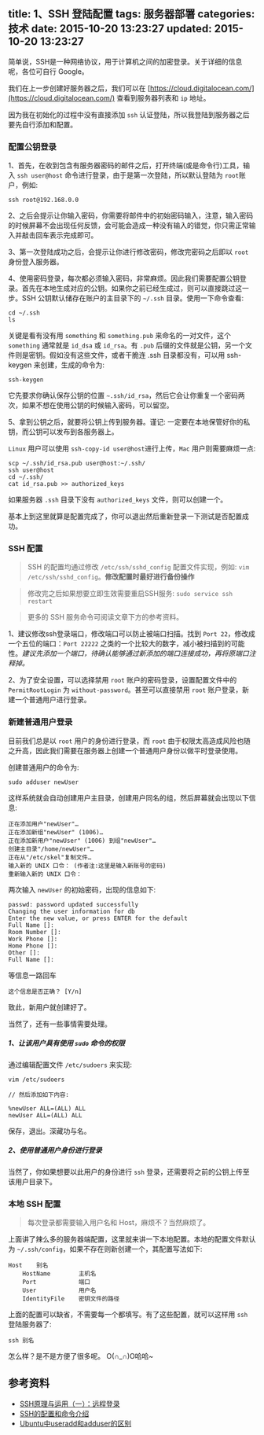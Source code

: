 title: 1、SSH 登陆配置
tags: 服务器部署
categories: 技术
date: 2015-10-20 13:23:27
updated: 2015-10-20 13:23:27
---

简单说，SSH是一种网络协议，用于计算机之间的加密登录。关于详细的信息呢，各位可自行 Google。

我们在上一步创建好服务器之后，我们可以在 [https://cloud.digitalocean.com/](https://cloud.digitalocean.com/) 查看到服务器列表和 `ip` 地址。

因为我在初始化的过程中没有直接添加 `ssh` 认证登陆，所以我登陆到服务器之后要先自行添加和配置。

<!-- more -->

### 配置公钥登录

1、首先，在收到包含有服务器密码的邮件之后，打开终端(或是命令行)工具，输入 `ssh user@host` 命令进行登录，由于是第一次登陆，所以默认登陆为 `root`账户，例如:

```
ssh root@192.168.0.0
```

2、之后会提示让你输入密码，你需要将邮件中的初始密码输入，注意，输入密码的时候屏幕不会出现任何反馈，会可能会造成一种没有输入的错觉，你只需正常输入并敲击回车表示完成即可。

3、第一次登陆成功之后，会提示让你进行修改密码，修改完密码之后即以 `root` 身份登入服务器。

4、使用密码登录，每次都必须输入密码，非常麻烦。因此我们需要配置公钥登录。首先在本地生成对应的公钥。如果你之前已经生成过，则可以直接跳过这一步。SSH 公钥默认储存在账户的主目录下的 `~/.ssh` 目录。使用一下命令查看:

```
cd ~/.ssh
ls
```
关键是看有没有用 `something` 和 `something.pub` 来命名的一对文件，这个 `something` 通常就是 `id_dsa` 或 `id_rsa`。有 `.pub` 后缀的文件就是公钥，另一个文件则是密钥。假如没有这些文件，或者干脆连 .ssh 目录都没有，可以用 ssh-keygen 来创建，生成的命令为:

```
ssh-keygen
```
它先要求你确认保存公钥的位置 `~.ssh/id_rsa`，然后它会让你重复一个密码两次，如果不想在使用公钥的时候输入密码，可以留空。

5、拿到公钥之后，就要将公钥上传到服务器。谨记: 一定要在本地保管好你的私钥，而公钥可以发布到各服务器上。

`Linux` 用户可以使用 `ssh-copy-id user@host`进行上传，`Mac` 用户则需要麻烦一点:

```
scp ~/.ssh/id_rsa.pub user@host:~/.ssh/
ssh user@host
cd ~/.ssh/
cat id_rsa.pub >> authorized_keys
```
如果服务器 `.ssh` 目录下没有 `authorized_keys` 文件，则可以创建一个。

基本上到这里就算是配置完成了，你可以退出然后重新登录一下测试是否配置成功。

### SSH 配置

> SSH 的配置均通过修改 `/etc/ssh/sshd_config` 配置文件实现，例如: `vim /etc/ssh/sshd_config`。**修改配置时最好进行备份操作**

> 修改完之后如果想要立即生效需要重启SSH服务: `sudo service ssh restart`

> 更多的 SSH 服务命令可阅读文章下方的参考资料。


1、建议修改ssh登录端口，修改端口可以防止被端口扫描。找到 `Port 22`，修改成一个五位的端口：`Port 22222` 之类的一个比较大的数字，减小被扫描到的可能性。*建议先添加一个端口，待确认能够通过新添加的端口连接成功，再将原端口注释掉。*

2、为了安全设置，可以选择禁用 `root` 账户的密码登录，设置配置文件中的 `PermitRootLogin` 为 `without-password`。甚至可以直接禁用 `root` 账户登录，新建一个普通用户进行登录。

### 新建普通用户登录

目前我们总是以 `root` 用户的身份进行登录，而 `root` 由于权限太高造成风险也随之升高，因此我们需要在服务器上创建一个普通用户身份以做平时登录使用。

创建普通用户的命令为:
```
sudo adduser newUser
```
这样系统就会自动创建用户主目录，创建用户同名的组，然后屏幕就会出现以下信息:

```
正在添加用户"newUser"…
正在添加新组"newUser" (1006)…
正在添加新用户"newUser" (1006) 到组"newUser"…
创建主目录"/home/newUser"…
正在从"/etc/skel"复制文件…
输入新的 UNIX 口令： (作者注:这里是输入新账号的密码)
重新输入新的 UNIX 口令：
```

两次输入 `newUser` 的初始密码，出现的信息如下:

```
passwd: password updated successfully
Changing the user information for db
Enter the new value, or press ENTER for the default
Full Name []:
Room Number []:
Work Phone []:
Home Phone []:
Other []:
Full Name []:
```
等信息一路回车

```
这个信息是否正确？ [Y/n]
```

致此，新用户就创建好了。

当然了，还有一些事情需要处理。

##### 1、让该用户具有使用 `sudo` 命令的权限
通过编辑配置文件 `/etc/sudoers` 来实现:

```
vim /etc/sudoers

// 然后添加如下内容:

%newUser ALL=(ALL) ALL
newUser ALL=(ALL) ALL
```

保存，退出。深藏功与名。

##### 2、使用普通用户身份进行登录
当然了，你如果想要以此用户的身份进行 `ssh` 登录，还需要将之前的公钥上传至该用户目录下。

### 本地 SSH 配置
> 每次登录都需要输入用户名和 Host，麻烦不？当然麻烦了。

上面讲了辣么多的服务器端配置，这里就来讲一下本地配置。本地的配置文件默认为 `~/.ssh/config`，如果不存在则新创建一个，其配置写法如下:

```
Host    别名
    HostName        主机名
    Port            端口
    User            用户名
    IdentityFile    密钥文件的路径
```

上面的配置可以缺省，不需要每一个都填写。有了这些配置，就可以这样用 `ssh` 登陆服务器了:

```
ssh 别名
```
怎么样？是不是方便了很多呢。 O(∩_∩)O哈哈~

## 参考资料
* [SSH原理与运用（一）：远程登录](http://www.ruanyifeng.com/blog/2011/12/ssh_remote_login.html)
* [SSH的配置和命令介绍](http://segmentfault.com/a/1190000002492828#articleHeader4)
* [Ubuntu中useradd和adduser的区别](http://www.kafan.cn/edu/584682.html)
